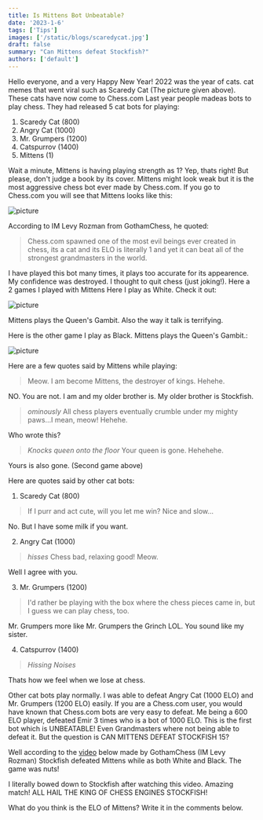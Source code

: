 ```yaml
---
title: Is Mittens Bot Unbeatable?
date: '2023-1-6'
tags: ['Tips']
images: ['/static/blogs/scaredycat.jpg']
draft: false
summary: "Can Mittens defeat Stockfish?"
authors: ['default']
---
```


Hello everyone, and a very Happy New Year! 2022 was the year of cats.  cat memes that went viral such as Scaredy Cat (The picture given above). These cats have now come to Chess.com Last year people madeas bots to play chess. They had released 5 cat bots for playing:
1. Scaredy Cat (800)
2. Angry Cat (1000)
3. Mr. Grumpers (1200)
4. Catspurrov (1400)
5. Mittens (1)

Wait a minute, Mittens is having playing strength as 1? Yep, thats right! But please, don't judge a book by its cover. Mittens might look weak but it is the most aggressive chess bot ever made by Chess.com. If you go to Chess.com you will see that Mittens looks like this:

![picture](/static/blogs/mittens.png)

According to IM Levy Rozman from GothamChess, he quoted:

> Chess.com spawned one of the most evil beings ever created in chess, its a cat and its ELO is literally 1 and yet it can beat all of the strongest grandmasters in the world.

I have played this bot many times, it plays too accurate for its appearence. My confidence was destroyed. I thought to quit chess (just joking!). Here a 2 games I played with Mittens
Here I play as White. Check it out:

![picture](/static/blogs/mittens1.gif)

Mittens plays the Queen's Gambit. Also the way it talk is terrifying.

Here is the other game I play as Black. Mittens plays the Queen's Gambit.:

![picture](/static/blogs/mittens2.gif)

Here are a few quotes said by Mittens while playing:

> Meow. I am become Mittens, the destroyer of kings. Hehehe.

NO. You are not. I am and my older brother is. My older brother is Stockfish.

> *ominously* All chess players eventually crumble under my mighty paws…I mean, meow! Hehehe.

Who wrote this?

> *Knocks queen onto the floor* Your queen is gone. Hehehehe.

Yours is also gone. (Second game above)

Here are quotes said by other cat bots:

1. Scaredy Cat (800)

> If I purr and act cute, will you let me win?
> Nice and slow...

No. But I have some milk if you want.

2. Angry Cat (1000)

> *hisses* Chess bad, relaxing good! Meow.

Well I agree with you.

3. Mr. Grumpers (1200)

> I'd rather be playing with the box where the chess pieces came in, but I guess we can play chess, too.

Mr. Grumpers more like Mr. Grumpers the Grinch LOL. You sound like my sister.

4. Catspurrov (1400)

> *Hissing Noises*

Thats how we feel when we lose at chess.

Other cat bots play normally. I was able to defeat Angry Cat (1000 ELO) and Mr. Grumpers (1200 ELO) easily. If you are a Chess.com user, you would have known that Chess.com bots are very easy to defeat. Me being a 600 ELO player, defeated Emir 3 times who is a bot of 1000 ELO. This is the first bot which is UNBEATABLE! Even Grandmasters where not being able to defeat it.
But the question is CAN MITTENS DEFEAT STOCKFISH 15?

Well according to the [video](https://www.youtube.com/watch?v=hH3zCpRDaIA) below made by GothamChess (IM Levy Rozman) Stockfish defeated Mittens while as both White and Black. The game was nuts!

I literally bowed down to Stockfish after watching this video. Amazing match!
ALL HAIL THE KING OF CHESS ENGINES STOCKFISH!

What do you think is the ELO of Mittens? Write it in the comments below.